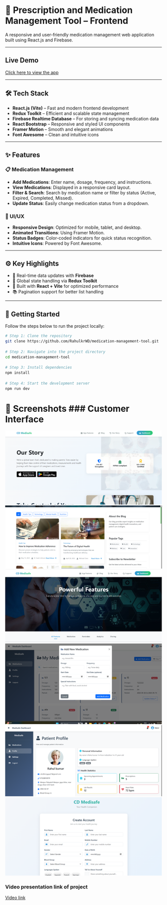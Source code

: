 # 💊 Prescription and Medication Management Tool – Frontend

A responsive and user-friendly medication management web application built using React.js and Firebase.

---

##  Live Demo

[Click here to view the app](https://medication-management-tool.vercel.app/)

---

## 🛠️ Tech Stack

- **React.js (Vite)** – Fast and modern frontend development
- **Redux Toolkit** – Efficient and scalable state management
- **Firebase Realtime Database** – For storing and syncing medication data
- **React Bootstrap** – Responsive and styled UI components
- **Framer Motion** – Smooth and elegant animations
- **Font Awesome** – Clean and intuitive icons

---

## ✨ Features

### 📋 Medication Management

- **Add Medications**: Enter name, dosage, frequency, and instructions.
- **View Medications**: Displayed in a responsive card layout.
- **Filter & Search**: Search by medication name or filter by status (Active, Expired, Completed, Missed).
- **Update Status**: Easily change medication status from a dropdown.

### 🎨 UI/UX

- **Responsive Design**: Optimized for mobile, tablet, and desktop.
- **Animated Transitions**: Using Framer Motion.
- **Status Badges**: Color-coded indicators for quick status recognition.
- **Intuitive Icons**: Powered by Font Awesome.

---

## ⚙️ Key Highlights

- 🔄 Real-time data updates with **Firebase**
- 🔧 Global state handling via **Redux Toolkit**
- 📄 Built with **React + Vite** for optimized performance
- 📚 Pagination support for better list handling

---

## 🚀 Getting Started

Follow the steps below to run the project locally:

```bash
# Step 1: Clone the repository
git clone https://github.com/RahulkrWD/medication-management-tool.git

# Step 2: Navigate into the project directory
cd medication-management-tool

# Step 3: Install dependencies
npm install

# Step 4: Start the development server
npm run dev
```

# 📸 Screenshots ### Customer Interface

![home page](./screenshoot/home.png)
![Blog page](./screenshoot/blog.png)
![eatures page](./screenshoot/feature.png)
![Medication page](./screenshoot/medication.png)
![Profile page](./screenshoot/profile.png)
![Signup page](./screenshoot/signup.png)

### Video presentation link of project

[Video link](https://drive.google.com/file/d/1GCtE7FKHGDnRFXuBqNvQdE5MdPkIrPB_/view?usp=sharing)
